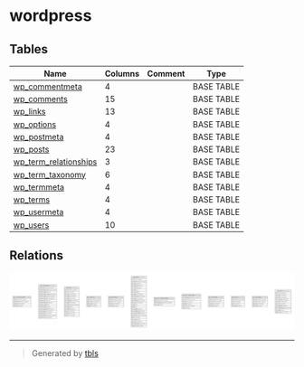 # wordpress

## Tables

| Name | Columns | Comment | Type |
| ---- | ------- | ------- | ---- |
| [wp_commentmeta](wp_commentmeta.md) | 4 |  | BASE TABLE |
| [wp_comments](wp_comments.md) | 15 |  | BASE TABLE |
| [wp_links](wp_links.md) | 13 |  | BASE TABLE |
| [wp_options](wp_options.md) | 4 |  | BASE TABLE |
| [wp_postmeta](wp_postmeta.md) | 4 |  | BASE TABLE |
| [wp_posts](wp_posts.md) | 23 |  | BASE TABLE |
| [wp_term_relationships](wp_term_relationships.md) | 3 |  | BASE TABLE |
| [wp_term_taxonomy](wp_term_taxonomy.md) | 6 |  | BASE TABLE |
| [wp_termmeta](wp_termmeta.md) | 4 |  | BASE TABLE |
| [wp_terms](wp_terms.md) | 4 |  | BASE TABLE |
| [wp_usermeta](wp_usermeta.md) | 4 |  | BASE TABLE |
| [wp_users](wp_users.md) | 10 |  | BASE TABLE |

## Relations

![er](schema.svg)

---

> Generated by [tbls](https://github.com/k1LoW/tbls)
